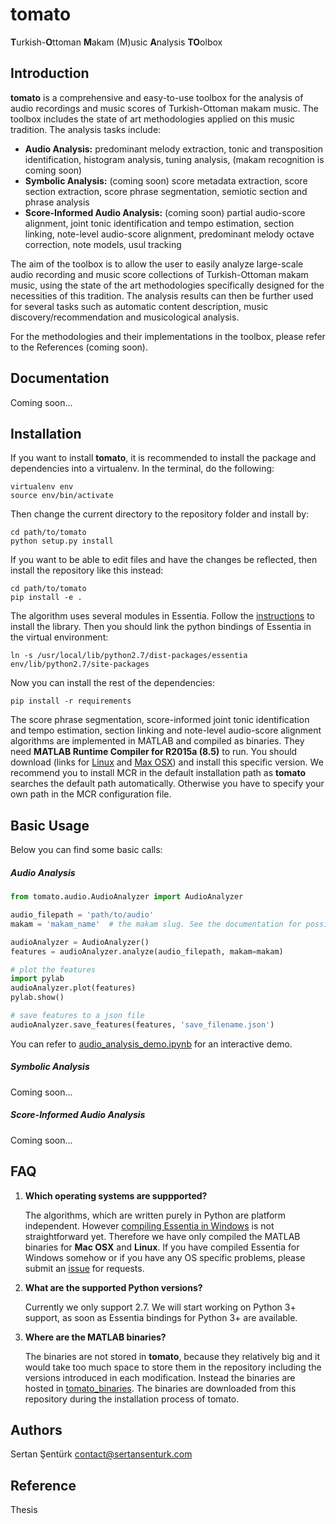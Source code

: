 # tomato
**T**urkish-**O**ttoman **M**akam (M)usic **A**nalysis **TO**olbox

Introduction
------
**tomato** is a comprehensive and easy-to-use toolbox for the analysis of audio recordings and music scores of Turkish-Ottoman makam music. The toolbox includes the state of art methodologies applied on this music tradition. The analysis tasks include:

- **Audio Analysis:** predominant melody extraction, tonic and transposition identification, histogram analysis, tuning analysis, (makam recognition is coming soon)
- **Symbolic Analysis:** (coming soon) score metadata extraction, score section extraction, score phrase segmentation, semiotic section and phrase analysis
- **Score-Informed Audio Analysis:** (coming soon) partial audio-score alignment, joint tonic identification and tempo estimation, section linking, note-level audio-score alignment, predominant melody octave correction, note models, usul tracking

The aim of the toolbox is to allow the user to easily analyze large-scale audio recording and music score collections of Turkish-Ottoman makam music, using the state of the art methodologies specifically designed for the necessities of this tradition. The analysis results can then be further used for several tasks such as automatic content description, music discovery/recommendation and musicological analysis.

For the methodologies and their implementations in the toolbox, please refer to the References (coming soon).

Documentation
------
Coming soon...

Installation
-------

If you want to install **tomato**, it is recommended to install the package and dependencies into a virtualenv. In the terminal, do the following:

    virtualenv env
    source env/bin/activate
    
Then change the current directory to the repository folder and install by:

    cd path/to/tomato
    python setup.py install

If you want to be able to edit files and have the changes be reflected, then install the repository like this instead:

    cd path/to/tomato
    pip install -e .

The algorithm uses several modules in Essentia. Follow the [instructions](essentia.upf.edu/documentation/installing.html) to install the library. Then you should link the python bindings of Essentia in the virtual environment:

    ln -s /usr/local/lib/python2.7/dist-packages/essentia env/lib/python2.7/site-packages

Now you can install the rest of the dependencies:

    pip install -r requirements
    
The score phrase segmentation, score-informed joint tonic identification and tempo estimation, section linking and note-level audio-score alignment algorithms are implemented in MATLAB and compiled as binaries. They need **MATLAB Runtime Compiler for R2015a (8.5)** to run. You should download (links for [Linux](http://www.mathworks.com/supportfiles/downloads/R2015a/deployment_files/R2015a/installers/glnxa64/MCR_R2015a_glnxa64_installer.zip) and [Max OSX](http://www.mathworks.com/supportfiles/downloads/R2015a/deployment_files/R2015a/installers/maci64/MCR_R2015a_maci64_installer.zip)) and install this specific version. We recommend you to install MCR in the default installation path as **tomato** searches the default path automatically. Otherwise you have to specify your own path in the MCR configuration file.

Basic Usage
-------

Below you can find some basic calls:

##### Audio Analysis
```python
from tomato.audio.AudioAnalyzer import AudioAnalyzer

audio_filepath = 'path/to/audio'
makam = 'makam_name'  # the makam slug. See the documentation for possible values

audioAnalyzer = AudioAnalyzer()
features = audioAnalyzer.analyze(audio_filepath, makam=makam)

# plot the features
import pylab
audioAnalyzer.plot(features)
pylab.show()

# save features to a json file
audioAnalyzer.save_features(features, 'save_filename.json')
```

You can refer to [audio_analysis_demo.ipynb](https://github.com/sertansenturk/tomato/blob/master/audio_analysis_demo.ipynb) for an interactive demo.

##### Symbolic Analysis
Coming soon...

##### Score-Informed Audio Analysis
Coming soon...

FAQ
-------
1. **Which operating systems are suppported?**

    The algorithms, which are written purely in Python are platform independent. However [compiling Essentia in Windows](http://essentia.upf.edu/documentation/installing.html#building-essentia-on-windows) is not straightforward yet. Therefore we have only compiled the MATLAB binaries for **Mac OSX** and **Linux**.
    If you have compiled Essentia for Windows somehow or if you have any OS specific problems, please submit an [issue](https://github.com/sertansenturk/tomato/issues) for requests.

2. **What are the supported Python versions?**

    Currently we only support 2.7. We will start working on Python 3+ support, as soon as Essentia bindings for Python 3+ are available.

3. **Where are the MATLAB binaries?**

    The binaries are not stored in **tomato**, because they relatively big and it would take too much space to store them in the repository including the versions introduced in each modification. Instead the binaries are hosted in [tomato_binaries](https://github.com/sertansenturk/tomato_binaries). The binaries are downloaded from this repository during the installation process of tomato.

Authors
-------
Sertan Şentürk
contact@sertansenturk.com

Reference
-------
Thesis

